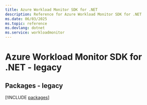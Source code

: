 ```yaml
---
title: Azure Workload Monitor SDK for .NET
description: Reference for Azure Workload Monitor SDK for .NET
ms.date: 06/03/2025
ms.topic: reference
ms.devlang: dotnet
ms.service: workloadmonitor
---
```

# Azure Workload Monitor SDK for .NET - legacy
## Packages - legacy
[!INCLUDE [packages](workload-monitor-index.md)]